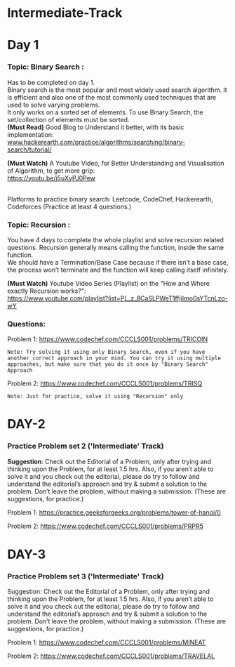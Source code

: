 # Intermediate-Track
# Day 1
### Topic: Binary Search :<br/>
Has to be completed on day 1. <br/>
Binary search is the most popular and most widely used search algorithm. It is efficient and also one of the most commonly used techniques that are used to solve varying problems. <br/>
It only works on a sorted set of elements. To use Binary Search, the set/collection of elements must be sorted. <br/>
**(Must Read)** Good Blog to Understand it better, with its basic implementation:<br/>
www.hackerearth.com/practice/algorithms/searching/binary-search/tutorial/ 

**(Must Watch)** A Youtube Video, for Better Understanding and Visualisation of Algorithm, to get  more grip:<br/> https://youtu.be/j5uXyPJ0Pew

<br/>Platforms to practice binary search: Leetcode, CodeChef, Hackerearth, Codeforces (Practice at least 4 questions.)<br/>


### Topic: Recursion  : <br/>
You have 4 days to complete the whole playlist and solve recursion related questions. 
Recursion generally means calling the function, inside the same function. <br>
We should have a Termination/Base Case because if there isn’t a base case, the process won’t terminate and the function will keep calling itself infinitely. 

**(Must Watch)** Youtube Video Series (Playlist) on the "How and Where exactly Recursion  works?":<br/> https://www.youtube.com/playlist?list=PL_z_8CaSLPWeT1ffjiImo0sYTcnLzo-wY

### Questions:

Problem 1: https://www.codechef.com/CCCLS001/problems/TRICOIN 

``` Note: Try solving it using only Binary Search, even if you have another correct approach in your mind. You can try it using multiple approaches, but make sure that you do it once by "Binary Search" Approach ```

Problem 2: https://www.codechef.com/CCCLS001/problems/TRISQ 

``` Note: Just for practice, solve it using "Recursion" only ```


# DAY-2
### Practice Problem set 2 ('Intermediate' Track) 

**Suggestion**: Check out the Editorial of a Problem, only after trying and thinking upon the Problem, for at least 1.5 hrs. Also, if you aren’t able to solve it and you check out the editorial, please do try to follow and understand the editorial’s approach and try & submit a solution to the problem. Don’t leave the problem,  without making a submission. (These are suggestions, for practice.) 

Problem 1: 
https://practice.geeksforgeeks.org/problems/tower-of-hanoi/0

Problem 2: 
https://www.codechef.com/CCCLS001/problems/PRPR5 

# DAY-3
### Practice Problem set 3 ('Intermediate' Track) 

Suggestion: Check out the Editorial of a Problem, only after trying and thinking upon the Problem, for at least 1.5 hrs. Also, if you aren’t able to solve it and you check out the editorial, please do try to follow and understand the editorial’s approach and try & submit a solution to the problem. Don’t leave the problem,  without making a submission. (These are suggestions, for practice.) 

Problem 1:
https://www.codechef.com/CCCLS001/problems/MINEAT

Problem 2: 
https://www.codechef.com/CCCLS001/problems/TRAVELAL
